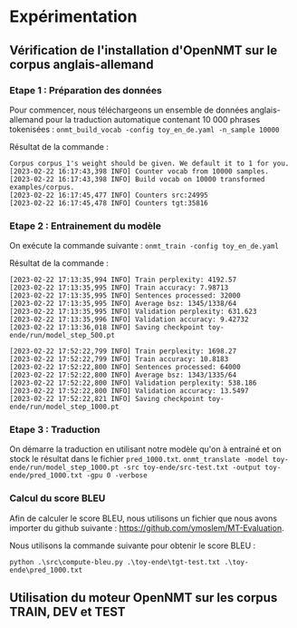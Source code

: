 # Expérimentation

## Vérification de l'installation d'OpenNMT sur le corpus anglais-allemand

### Etape 1 : Préparation des données

Pour commencer, nous téléchargeons un ensemble de données anglais-allemand pour la traduction automatique contenant 10 000 phrases tokenisées :
`onmt_build_vocab -config toy_en_de.yaml -n_sample 10000`

Résultat de la commande :
```
Corpus corpus_1's weight should be given. We default it to 1 for you.
[2023-02-22 16:17:43,398 INFO] Counter vocab from 10000 samples.
[2023-02-22 16:17:43,398 INFO] Build vocab on 10000 transformed examples/corpus.
[2023-02-22 16:17:45,477 INFO] Counters src:24995
[2023-02-22 16:17:45,478 INFO] Counters tgt:35816
```

### Etape 2 : Entrainement du modèle

On exécute la commande suivante :
```onmt_train -config toy_en_de.yaml```

Résultat de la commande :
```
[2023-02-22 17:13:35,994 INFO] Train perplexity: 4192.57
[2023-02-22 17:13:35,995 INFO] Train accuracy: 7.98713
[2023-02-22 17:13:35,995 INFO] Sentences processed: 32000
[2023-02-22 17:13:35,995 INFO] Average bsz: 1345/1338/64
[2023-02-22 17:13:35,995 INFO] Validation perplexity: 631.623
[2023-02-22 17:13:35,996 INFO] Validation accuracy: 9.42732
[2023-02-22 17:13:36,018 INFO] Saving checkpoint toy-ende/run/model_step_500.pt

[2023-02-22 17:52:22,799 INFO] Train perplexity: 1698.27
[2023-02-22 17:52:22,799 INFO] Train accuracy: 10.8183
[2023-02-22 17:52:22,800 INFO] Sentences processed: 64000
[2023-02-22 17:52:22,800 INFO] Average bsz: 1343/1335/64
[2023-02-22 17:52:22,800 INFO] Validation perplexity: 538.186
[2023-02-22 17:52:22,800 INFO] Validation accuracy: 13.5497
[2023-02-22 17:52:22,821 INFO] Saving checkpoint toy-ende/run/model_step_1000.pt
```
### Etape 3 : Traduction

On démarre la traduction en utilisant notre modèle qu'on à entrainé et on stock le résultat dans le fichier `pred_1000.txt`.
```onmt_translate -model toy-ende/run/model_step_1000.pt -src toy-ende/src-test.txt -output toy-ende/pred_1000.txt -gpu 0 -verbose```

### Calcul du score BLEU
Afin de calculer le score BLEU, nous utilisons un fichier que nous avons importer du github suivante : https://github.com/ymoslem/MT-Evaluation.

Nous utilisons la commande suivante pour obtenir le score BLEU :
```
python .\src\compute-bleu.py .\toy-ende\tgt-test.txt .\toy-ende\pred_1000.txt
```

## Utilisation du moteur OpenNMT sur les corpus TRAIN, DEV et TEST


### 

